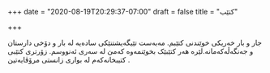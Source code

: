 +++
date = "2020-08-19T20:29:37-07:00"
draft = false
title = "کتێب"

+++

جار و بار خەریکی خوێندنی کتێبم. مەبەست تێیگەیشتنێکی سادەیە لە بار و دۆخی دارستان و جەنگەڵەکەمانە.لێرە هەر کتێبێک بخوێنمەوە کەمێ لە سەری ئەنووسم. زۆرتری کتێبی کتیبخانەکەم لە بواری زانستی مرۆڤایەتین .
